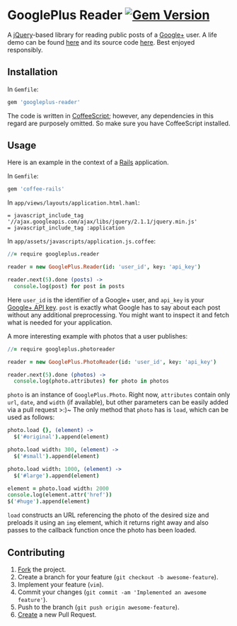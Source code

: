 # GooglePlus Reader [![Gem Version](https://badge.fury.io/rb/googleplus-reader.svg)](http://badge.fury.io/rb/googleplus-reader)

A [jQuery](http://jquery.com)-based library for reading public posts of a
[Google+](https://plus.google.com) user. A life demo can be found
[here](http://ivanukhov.com) and its source code
[here](https://github.com/IvanUkhov/photography). Best enjoyed responsibly.

## Installation

In `Gemfile`:

```ruby
gem 'googleplus-reader'
```

The code is written in [CoffeeScript](http://coffeescript.org); however,
any dependencies in this regard are purposely omitted. So make sure you
have CoffeeScript installed.

## Usage

Here is an example in the context of a [Rails](http://rubyonrails.org)
application.

In `Gemfile`:

```ruby
gem 'coffee-rails'
```

In `app/views/layouts/application.html.haml`:

```haml
= javascript_include_tag '//ajax.googleapis.com/ajax/libs/jquery/2.1.1/jquery.min.js'
= javascript_include_tag :application
```

In `app/assets/javascripts/application.js.coffee`:

```coffee
//= require googleplus.reader

reader = new GooglePlus.Reader(id: 'user_id', key: 'api_key')

reader.next(5).done (posts) ->
  console.log(post) for post in posts
```

Here `user_id` is the identifier of a Google+ user, and `api_key` is your
[Google+ API key](https://developers.google.com/+/api/oauth).
`post` is exactly what Google has to say about each post without any
additional preprocessing. You might want to inspect it and fetch what is
needed for your application.

A more interesting example with photos that a user publishes:

```coffee
//= require googleplus.photoreader

reader = new GooglePlus.PhotoReader(id: 'user_id', key: 'api_key')

reader.next(5).done (photos) ->
  console.log(photo.attributes) for photo in photos
```

`photo` is an instance of `GooglePlus.Photo`. Right now, `attributes`
contain only `url`, `date`, and `width` (if available), but other parameters
can be easily added via a pull request >:)~ The only method that `photo`
has is `load`, which can be used as follows:

```coffee
photo.load {}, (element) ->
  $('#original').append(element)

photo.load width: 300, (element) ->
  $('#small').append(element)

photo.load width: 1000, (element) ->
  $('#large').append(element)

element = photo.load width: 2000
console.log(element.attr('href'))
$('#huge').append(element)
```

`load` constructs an URL referencing the photo of the desired size and
preloads it using an `img` element, which it returns right away and also
passes to the callback function once the photo has been loaded.

## Contributing

1. [Fork](https://help.github.com/articles/fork-a-repo) the project.
2. Create a branch for your feature (`git checkout -b awesome-feature`).
3. Implement your feature (`vim`).
4. Commit your changes (`git commit -am 'Implemented an awesome feature'`).
5. Push to the branch (`git push origin awesome-feature`).
6. [Create](https://help.github.com/articles/creating-a-pull-request)
   a new Pull Request.

